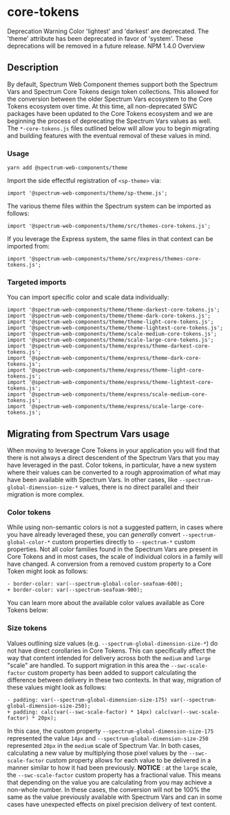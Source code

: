 # core-tokens
Deprecation Warning 
Color 'lightest' and 'darkest' are deprecated. The 'theme' attribute has been deprecated in favor of 'system'. These deprecations will be removed in a future release. 
NPM 1.4.0
Overview
## Description
By default, Spectrum Web Component themes support both the Spectrum Vars and Spectrum Core Tokens design token collections. This allowed for the conversion between the older Spectrum Vars ecosystem to the Core Tokens ecosystem over time. At this time, all non-deprecated SWC packages have been updated to the Core Tokens ecosystem and we are beginning the process of deprecating the Spectrum Vars values as well. The `*-core-tokens.js` files outlined below will allow you to begin migrating and building features with the eventual removal of these values in mind.
### Usage
    
    yarn add @spectrum-web-components/theme
    
Import the side effectful registration of `<sp-theme>` via:
    
    import '@spectrum-web-components/theme/sp-theme.js';
The various theme files within the Spectrum system can be imported as follows:
    
    import '@spectrum-web-components/theme/src/themes-core-tokens.js';
If you leverage the Express system, the same files in that context can be imported from:
    
    import '@spectrum-web-components/theme/src/express/themes-core-tokens.js';
### Targeted imports
You can import specific color and scale data individually:
    
    import '@spectrum-web-components/theme/theme-darkest-core-tokens.js';
    import '@spectrum-web-components/theme/theme-dark-core-tokens.js';
    import '@spectrum-web-components/theme/theme-light-core-tokens.js';
    import '@spectrum-web-components/theme/theme-lightest-core-tokens.js';
    import '@spectrum-web-components/theme/scale-medium-core-tokens.js';
    import '@spectrum-web-components/theme/scale-large-core-tokens.js';
    import '@spectrum-web-components/theme/express/theme-darkest-core-tokens.js';
    import '@spectrum-web-components/theme/express/theme-dark-core-tokens.js';
    import '@spectrum-web-components/theme/express/theme-light-core-tokens.js';
    import '@spectrum-web-components/theme/express/theme-lightest-core-tokens.js';
    import '@spectrum-web-components/theme/express/scale-medium-core-tokens.js';
    import '@spectrum-web-components/theme/express/scale-large-core-tokens.js';
## Migrating from Spectrum Vars usage
When moving to leverage Core Tokens in your application you will find that there is not always a direct descendent of the Spectrum Vars that you may have leveraged in the past. Color tokens, in particular, have a new system where their values can be converted to a rough approximation of what may have been available with Spectrum Vars. In other cases, like `--spectrum-global-dimension-size-*` values, there is no direct parallel and their migration is more complex.
### Color tokens
While using non-semantic colors is not a suggested pattern, in cases where you have already leveraged these, you can *generally* convert `--spectrum-global-color-*` custom properties directly to `--spectrum-*` custom properties. Not all color families found in the Spectrum Vars are present in Core Tokens and in most cases, the scale of individual colors in a family will have changed. A conversion from a removed custom property to a Core Token might look as follows:
    
    - border-color: var(--spectrum-global-color-seafoam-600);
    + border-color: var(--spectrum-seafoam-900);
    
You can learn more about the available color values available as Core Tokens below:
### Size tokens
Values outlining size values (e.g. `--spectrum-global-dimension-size-*`) do not have direct corollaries in Core Tokens. This can specifically affect the way that content intended for delivery across both the `medium` and `large` "scale" are handled. To support migration in this area the `--swc-scale-factor` custom property has been added to support calculating the difference between delivery in these two contexts. In that way, migration of these values might look as follows:
    
    - padding: var(--spectrum-global-dimension-size-175) var(--spectrum-global-dimension-size-250);
    + padding: calc(var(--swc-scale-factor) * 14px) calc(var(--swc-scale-factor) * 20px);
    
In this case, the custom property `--spectrum-global-dimension-size-175` represented the value `14px` and `--spectrum-global-dimension-size-250` represented `20px` in the `medium` scale of Spectrum Var. In both cases, calculating a new value by multiplying those pixel values by the `--swc-scale-factor` custom property allows for each value to be delivered in a manner similar to how it had been previously.
**NOTICE** : at the `large` scale, the `--swc-scale-factor` custom property has a fractional value. This means that depending on the value you are calculating from you may achieve a non-whole number. In these cases, the conversion will not be 100% the same as the value previously available with Spectrum Vars and can in some cases have unexpected effects on pixel precision delivery of text content.
